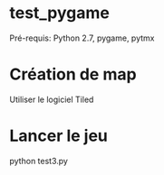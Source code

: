 # test_pygame

Pré-requis: Python 2.7, pygame, pytmx

# Création de map

Utiliser le logiciel Tiled

# Lancer le jeu

python test3.py
